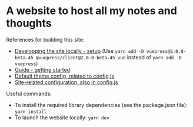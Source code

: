 # A website to host all my notes and thoughts

References for building this site:  
* [Developping the site locally - setup](https://vuepress.vuejs.org/guide/getting-started.html#manual-installation) (Use `yarn add -D vuepress@2.0.0-beta.45 @vuepress/client@2.0.0-beta.45 vue` instead of `yarn add -D vuepress`)
* [Guide - getting started](https://v2.vuepress.vuejs.org/guide/)
* [Default theme config, related to config.js](https://v2.vuepress.vuejs.org/reference/default-theme/config.html)
* [Site-related configuration, also in config.js](https://v2.vuepress.vuejs.org/reference/config.html)

Useful commands:
* To install the required library dependencies (see the package.json file): `yarn install`
* To launch the website locally: `yarn dev`